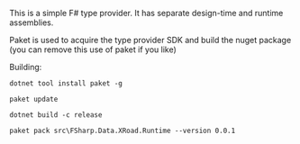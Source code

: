 
This is a simple F# type provider.  It has separate design-time and runtime assemblies.

Paket is used to acquire the type provider SDK and build the nuget package (you can remove this use of paket if you like)

Building:

    dotnet tool install paket -g

    paket update

    dotnet build -c release

    paket pack src\FSharp.Data.XRoad.Runtime --version 0.0.1
